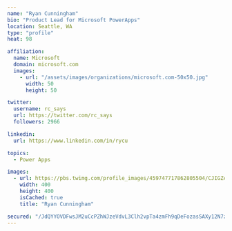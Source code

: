 ```yaml
---
name: "Ryan Cunningham"
bio: "Product Lead for Microsoft PowerApps"
location: Seattle, WA
type: "profile"
heat: 98

affiliation:
  name: Microsoft
  domain: microsoft.com
  images:
    - url: "/assets/images/organizations/microsoft.com-50x50.jpg"
      width: 50
      height: 50

twitter:
  username: rc_says
  url: https://twitter.com/rc_says
  followers: 2966

linkedin:
  url: https://www.linkedin.com/in/rycu

topics:
  - Power Apps

images:
  - url: https://pbs.twimg.com/profile_images/459747717862805504/CJIGZejd_400x400.png
    width: 400
    height: 400
    isCached: true
    title: "Ryan Cunningham"

secured: "/JdQYYOVDFwsJM2uCcPZhWJzeVdvL3Clh2vpTa4zmFh9qDeFozasSAXy12N7zyLMGOLzrV1EGpwvi6bTwSmVYsfa1wr0Pzo0gXn38j2od3Y/xmqcvMMfE1avLEw56Qlhro35mrw2NAWlhDa3nQL1dWBkr2PaNsRoB7TsGQKtquG8v9CVC5D+XVMo830Deb8v5JvSvmqlHbB9olsDUI6dqUPQnZW0U0jp8fQbNeINS48UdxHKu3ZXyDOme3QO1hjAKXWrh64gbLJc8ua+nfA0YU6g0dZA8a2RKW2c+XDh38NNcE47dSC6yje6GoyPR63QoN5KvDb7e0q8jxlA9W3gN1i8FX/lolYoZrF/UvJgiVGL7LQ+gP7oTngwz7zXA1BLkstQDiswFwV+Qc3vCd0tsb7Wr4nEc2VZ7Lw+Tck+lYY=;qRSn7CifvMbu5/+iNsUGcg=="
---
```


